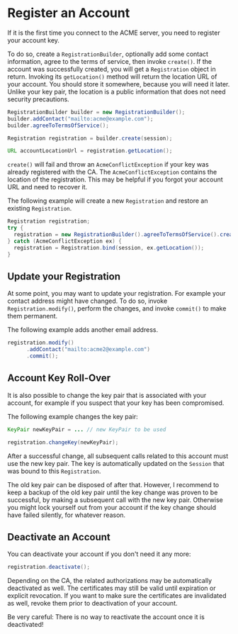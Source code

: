 # Register an Account

If it is the first time you connect to the ACME server, you need to register your account key.

To do so, create a `RegistrationBuilder`, optionally add some contact information, agree to the terms of service, then invoke `create()`. If the account was successfully created, you will get a `Registration` object in return. Invoking its `getLocation()` method will return the location URL of your account. You should store it somewhere, because you will need it later. Unlike your key pair, the location is a public information that does not need security precautions.

```java
RegistrationBuilder builder = new RegistrationBuilder();
builder.addContact("mailto:acme@example.com");
builder.agreeToTermsOfService();

Registration registration = builder.create(session);

URL accountLocationUrl = registration.getLocation();
```

`create()` will fail and throw an `AcmeConflictException` if your key was already registered with the CA. The `AcmeConflictException` contains the location of the registration. This may be helpful if you forgot your account URL and need to recover it.

The following example will create a new `Registration` and restore an existing `Registration`.

```java
Registration registration;
try {
  registration = new RegistrationBuilder().agreeToTermsOfService().create(session);
} catch (AcmeConflictException ex) {
  registration = Registration.bind(session, ex.getLocation());
}
```

## Update your Registration

At some point, you may want to update your registration. For example your contact address might have changed. To do so, invoke `Registration.modify()`, perform the changes, and invoke `commit()` to make them permanent.

The following example adds another email address.

```java
registration.modify()
      .addContact("mailto:acme2@example.com")
      .commit();
```

## Account Key Roll-Over

It is also possible to change the key pair that is associated with your account, for example if you suspect that your key has been compromised.

The following example changes the key pair:

```java
KeyPair newKeyPair = ... // new KeyPair to be used

registration.changeKey(newKeyPair);
```

After a successful change, all subsequent calls related to this account must use the new key pair. The key is automatically updated on the `Session` that was bound to this `Registration`.

The old key pair can be disposed of after that. However, I recommend to keep a backup of the old key pair until the key change was proven to be successful, by making a subsequent call with the new key pair. Otherwise you might lock yourself out from your account if the key change should have failed silently, for whatever reason.

## Deactivate an Account

You can deactivate your account if you don't need it any more:

```java
registration.deactivate();
```

Depending on the CA, the related authorizations may be automatically deactivated as well. The certificates may still be valid until expiration or explicit revocation. If you want to make sure the certificates are invalidated as well, revoke them prior to deactivation of your account.

Be very careful: There is no way to reactivate the account once it is deactivated!
